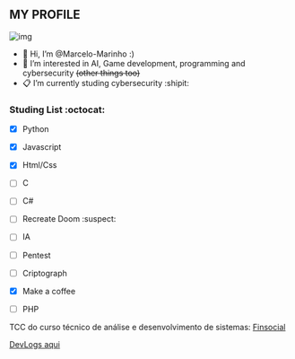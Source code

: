 ## MY PROFILE
![img](https://avatars.githubusercontent.com/u/128069413?v=4)
- 👋 Hi, I’m @Marcelo-Marinho :)
- 🤔 I’m interested in AI, Game development, programming and cybersecurity ~~(other things too)~~
- 📋 I’m currently studing cybersecurity 
:shipit:
### Studing List :octocat:
- [X] Python
- [X] Javascript
- [X] Html/Css
- [ ] C
- [ ] C#
- [ ] Recreate Doom :suspect:
- [ ] IA
- [ ] Pentest
- [ ] Criptograph
- [X] Make a coffee
- [ ] PHP


TCC do curso técnico de análise e desenvolvimento de sistemas: [Finsocial](https://finsocial.top/)


[DevLogs aqui](https://github.com/Marcelo-Marinho/Marcelo-Marinho/blob/main/devlogs/devlog.md)
<!---
Marcelo-Marinho/Marcelo-Marinho is a ✨ special ✨ repository because its `README.md` (this file) appears on your GitHub profile.
You can click the Preview link to take a look at your changes.
--->
